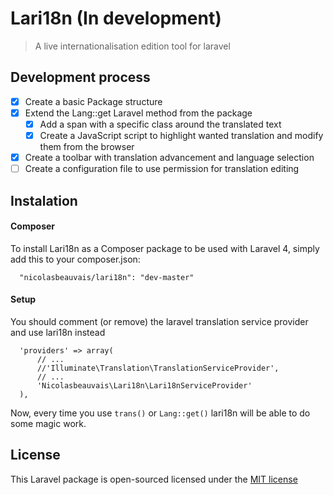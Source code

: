 # Lari18n (In development)
> A live internationalisation edition tool for laravel

## Development process

- [X] Create a basic Package structure
- [X] Extend the Lang::get Laravel method from the package
  - [X] Add a span with a specific class around the translated text
  - [X] Create a JavaScript script to highlight wanted translation and modify them from the browser
- [X] Create a toolbar with translation advancement and language selection 
- [ ] Create a configuration file to use permission for translation editing

## Instalation

#### Composer

To install Lari18n as a Composer package to be used with Laravel 4, simply add this to your composer.json:

```
  "nicolasbeauvais/lari18n": "dev-master"
```

#### Setup

You should comment (or remove) the laravel translation service provider and use lari18n instead

```
  'providers' => array(
      // ...
      //'Illuminate\Translation\TranslationServiceProvider',
      // ...
      'Nicolasbeauvais\Lari18n\Lari18nServiceProvider'
  ),
```
Now, every time you use `trans()` or `Lang::get()` lari18n will be able to do some magic work.



## License
This Laravel package is open-sourced licensed under the [MIT license](http://opensource.org/licenses/MIT)
